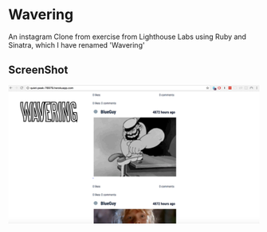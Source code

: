 # Wavering
An instagram Clone from exercise from Lighthouse Labs using Ruby and Sinatra, which I have renamed 'Wavering' 



## ScreenShot
!["Sreenshot"](https://github.com/lukesiem/finstagram/blob/master/Screen%20Shot%202017-10-18%20at%208.12.04%20PM.png?raw=true)


